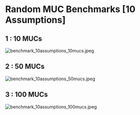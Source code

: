 # Random MUC Benchmarks [10 Assumptions]

## 1 : 10 MUCs

![benchmark_10assumptions_10mucs.jpeg]()

## 2 : 50 MUCs

![benchmark_10assumptions_50mucs.jpeg]()

## 3 : 100 MUCs

![benchmark_10assumptions_100mucs.jpeg]()

